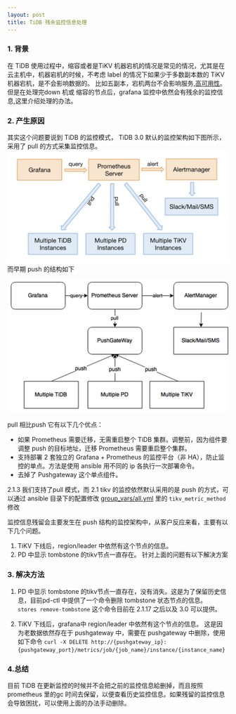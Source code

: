 ```yaml
---
layout: post
title: TiDB 残余监控信息处理
---
```

### 1. 背景
在 TiDB 使用过程中，缩容或者是TiKV 机器宕机的情况是常见的情况，尤其是在云主机中，机器宕机的时候，不考虑 label 的情况下如果少于多数副本数的 TiKV 机器宕机，是不会影响数据的。
比如五副本，宕机两台不会影响服务,[高可用性](https://pingcap.com/docs-cn/stable/key-features/#%E9%AB%98%E5%8F%AF%E7%94%A8)。但是在处理完down 机或
缩容的节点后，grafana 监控中依然会有残余的监控信息,这里介绍处理的办法。

### 2. 产生原因
其实这个问题要说到 TiDB 的监控模式，  TiDB 3.0 默认的监控架构如下图所示，采用了 pull 的方式采集监控信息。
![monitor.png](/images/prometheus-in-tidb.png)
而早期 push 的结构如下  
  
<div align=center>
<img src="/images/prometheus-in-tidb-v2.1.png"/>  
</div>

pull 相比push 它有以下几个优点：

* 如果 Prometheus 需要迁移，无需重启整个 TiDB 集群。调整前，因为组件要调整 push 的目标地址，迁移 Prometheus 需要重启整个集群。
* 支持部署 2 套独立的 Grafana + Prometheus 的监控平台（非 HA），防止监控的单点。方法是使用 ansible 用不同的 ip 各执行一次部署命令。
* 去掉了 Pushgateway 这个单点组件。

2.1.3 我们支持了pull 模式，而 2.1 tikv 的监控依然默认采用的是 push 的方式，可以通过 ansible 目录下的配置修改 [group_vars/all.yml](https://github.com/pingcap/tidb-ansible/blob/v2.1.19/group_vars/all.yml)
里的  `tikv_metric_method` 修改 

监控信息残留会主要发生在 push 结构的监控架构中，从客户反应来看，主要有以下几个问题。
1. TiKV 下线后，region/leader 中依然有这个节点的信息。
2. PD 中显示 tombstone 的tikv节点一直存在。
针对上面的问题有以下解决方案

### 3. 解决方法  
1. PD 中显示 tombstone 的tikv节点一直存在，没有消失。这是为了保留历史信息，目前pd-ctl 中提供了一个命令删除 tombstone 状态节点的信息。   
`stores remove-tombstone` 
这个命令目前在 2.1.17 之后以及 3.0 可以提供。

2. TiKV 下线后，grafana中 region/leader 中依然有这个节点的信息。
这是因为老数据依然存在于 pushgateway 中，需要在 pushgateway 中删除，使用如下命令
`curl -X DELETE http://{pushgateway_ip}:{pushgateway_port}/metrics/job/{job_name}/instance/{instance_name}`

### 4.总结
目前 TiDB 在更新监控的时候并不会把之前的监控信息給删掉，而且按照 prometheus 里的gc 时间去保留，以便查看历史监控信息。如果残留的监控信息会导致困扰，可以使用上面的办法手动删除。
